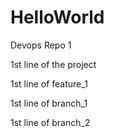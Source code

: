 # HelloWorld
Devops Repo 1

1st line of the project

1st line of feature_1

1st line of branch_1

1st line of branch_2